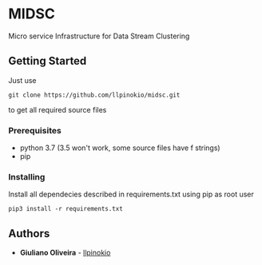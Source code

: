# MIDSC

Micro service Infrastructure for Data Stream Clustering

## Getting Started
Just use
```
git clone https://github.com/llpinokio/midsc.git
```
to get all required source files
### Prerequisites

* python 3.7 (3.5 won't work, some source files have f strings)
* pip

### Installing

Install all dependecies described in requirements.txt using pip as root user

```
pip3 install -r requirements.txt
```

<!-- ## Running the tests
make sure you have python 3.7 on docker
```
docker container create python:3.7
```
Explain how to run the automated tests for this system
 -->
## Authors

* **Giuliano Oliveira** - [llpinokio](https://github.com/llpinokio)

<!-- ## License

This project is licensed under the MIT License - see the [LICENSE.md](LICENSE.md) file for details
 -->